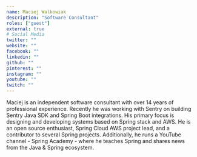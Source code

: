 ```yaml
---
name: Maciej Walkowiak
description: "Software Consultant"
roles: ["guest"]
external: true
# Social Media 
twitter: ""
website: ""
facebook: ""
linkedin: ""
github: ""
pinterest: ""
instagram: ""
youtube: ""
twitch: ""
---
```


<!-- markdownlint-disable MD041-->
Maciej is an independent software consultant with over 14 years of professional experience. Recently he was working with Sentry on building Sentry Java SDK and Spring Boot integrations. His primary focus is designing and developing systems based on Spring stack and AWS. He is an open source enthusiast, Spring Cloud AWS project lead, and a contributor to several Spring projects. Additionally, he runs a YouTube channel - Spring Academy - where he teaches Spring and shares news from the Java & Spring ecosystem.

<!--more-->
